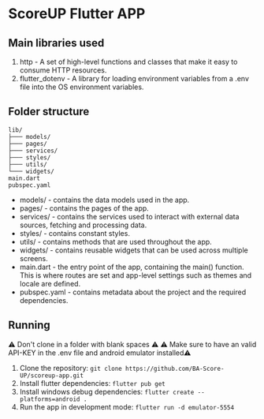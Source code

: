 # ScoreUP Flutter APP

## Main libraries used

1. http - A set of high-level functions and classes that make it easy to consume HTTP resources.
2. flutter_dotenv - A library for loading environment variables from a .env file into the OS environment variables.

## Folder structure

```tree
lib/
├─── models/
├─── pages/
├─── services/
├─── styles/
├─── utils/
└─── widgets/
main.dart
pubspec.yaml
```

* models/ - contains the data models used in the app.
* pages/ - contains the pages of the app.
* services/ - contains the services used to interact with external data sources, fetching and processing data.
* styles/ - contains constant styles.
* utils/ - contains methods that are used throughout the app.
* widgets/ - contains reusable widgets that can be used across multiple screens.
* main.dart - the entry point of the app, containing the main() function. This is where routes are set and app-level settings such as themes and locale are defined.
* pubspec.yaml - contains metadata about the project and the required dependencies.

## Running

⚠️ Don't clone in a folder with blank spaces ⚠️
⚠️ Make sure to have an valid API-KEY in the .env file and android emulator installed⚠️


1. Clone the repository: ```git clone https://github.com/BA-Score-UP/scoreup-app.git```
2. Install flutter dependencies: ```flutter pub get```
3. Install windows debug dependencies: ```flutter create --platforms=android .```
4. Run the app in development mode: ```flutter run -d emulator-5554```
